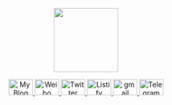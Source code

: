 <p align="center">
  <a href="https://52chinaweb.com/">
    <img width="128" height="128"  src="https://github.com/ChangJun2019/ChangJun2019/assets/32004895/c2351ae2-b685-4a1f-bb77-19ae6d2bfde2"></img>
  </a>
</p>

<p align="center">
  <a href="https://52chinaweb.com/">
    <img width="48" height="32" src="https://api.iconify.design/carbon:blog.svg?color=%23888888" alt="My Blog" title="My Blog"></img>
  </a>
  <a href="https://www.weibo.com/u/5484931522">
    <img width="48" height="32" src="https://api.iconify.design/cib:sina-weibo.svg?color=%23888888" alt="Weibo" title="My Weibo"></img>
  </a>
  <a href="https://twitter.com/52chinaweb">
    <img width="48" height="32" src="https://api.iconify.design/cib:twitter.svg?color=%23888888" alt="Twitter" title="My Twitter"></img>
  </a>
  <a href="https://www.52chinaweb.com/life/">
    <img width="48" height="32" src="https://api.iconify.design/line-md:moon-filled-alt-loop.svg?color=%23888888" alt="Listify" title="My Listify"></img>
  </a>
  <a href="mailto:52chinaweb@gmail.com">
    <img width="48" height="32" src="https://api.iconify.design/cib:gmail.svg?color=%23888888" alt="gmail" title="My gmail"></img>
  </a>
  <a href="https://t.me/Max88885">
    <img width="48" height="32" src="https://api.iconify.design/cib:telegram-plane.svg?color=%23888888" alt="Telegram" title="My Telegram"></img>
  </a>
<p>
